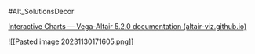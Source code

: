 #Alt_SolutionsDecor 

[Interactive Charts — Vega-Altair 5.2.0 documentation (altair-viz.github.io)](https://altair-viz.github.io/user_guide/interactions.html#selection-targets)

![[Pasted image 20231130171605.png]]